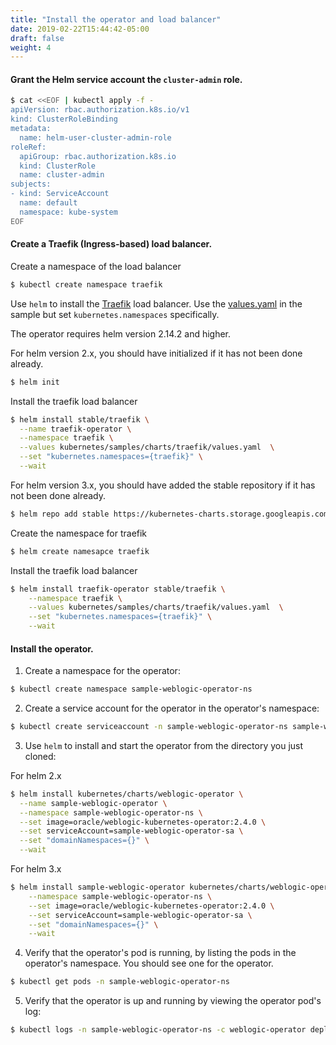 ```yaml
---
title: "Install the operator and load balancer"
date: 2019-02-22T15:44:42-05:00
draft: false
weight: 4
---
```


#### Grant the Helm service account the `cluster-admin` role.

```bash
$ cat <<EOF | kubectl apply -f -
apiVersion: rbac.authorization.k8s.io/v1
kind: ClusterRoleBinding
metadata:
  name: helm-user-cluster-admin-role
roleRef:
  apiGroup: rbac.authorization.k8s.io
  kind: ClusterRole
  name: cluster-admin
subjects:
- kind: ServiceAccount
  name: default
  namespace: kube-system
EOF
```

#### Create a Traefik (Ingress-based) load balancer.

Create a namespace of the load balancer

```bash
$ kubectl create namespace traefik

```

Use `helm` to install the [Traefik](http://github.com/oracle/weblogic-kubernetes-operator/blob/master/kubernetes/samples/charts/traefik/README.md) load balancer. Use the [values.yaml](http://github.com/oracle/weblogic-kubernetes-operator/blob/master/kubernetes/samples/charts/traefik/values.yaml) in the sample but set `kubernetes.namespaces` specifically.

The operator requires helm version 2.14.2 and higher.  


For helm version 2.x, you should have initialized if it has not been done already.

```bash
$ helm init
```

Install the traefik load balancer

```bash
$ helm install stable/traefik \
  --name traefik-operator \
  --namespace traefik \
  --values kubernetes/samples/charts/traefik/values.yaml  \
  --set "kubernetes.namespaces={traefik}" \
  --wait
```


For helm version 3.x, you should have added the stable repository if it has not been done already.

```bash
$ helm repo add stable https://kubernetes-charts.storage.googleapis.com/
```

Create the namespace for traefik

```bash
$ helm create namesapce traefik
```

Install the traefik load balancer

```bash
$ helm install traefik-operator stable/traefik \
    --namespace traefik \
    --values kubernetes/samples/charts/traefik/values.yaml  \
    --set "kubernetes.namespaces={traefik}" \
    --wait
```

#### Install the operator.

1.  Create a namespace for the operator:

```bash
$ kubectl create namespace sample-weblogic-operator-ns
```

2.	Create a service account for the operator in the operator's namespace:

```bash
$ kubectl create serviceaccount -n sample-weblogic-operator-ns sample-weblogic-operator-sa
```

3.  Use `helm` to install and start the operator from the directory you just cloned:	 

For helm 2.x
    
```bash
$ helm install kubernetes/charts/weblogic-operator \
  --name sample-weblogic-operator \
  --namespace sample-weblogic-operator-ns \
  --set image=oracle/weblogic-kubernetes-operator:2.4.0 \
  --set serviceAccount=sample-weblogic-operator-sa \
  --set "domainNamespaces={}" \
  --wait
```

For helm 3.x
        
```bash
$ helm install sample-weblogic-operator kubernetes/charts/weblogic-operator \
    --namespace sample-weblogic-operator-ns \
    --set image=oracle/weblogic-kubernetes-operator:2.4.0 \
    --set serviceAccount=sample-weblogic-operator-sa \
    --set "domainNamespaces={}" \
    --wait
```

4. Verify that the operator's pod is running, by listing the pods in the operator's namespace. You should see one for
 the operator.

```bash
$ kubectl get pods -n sample-weblogic-operator-ns
```

5.  Verify that the operator is up and running by viewing the operator pod's log:

```bash
$ kubectl logs -n sample-weblogic-operator-ns -c weblogic-operator deployments/weblogic-operator
```
